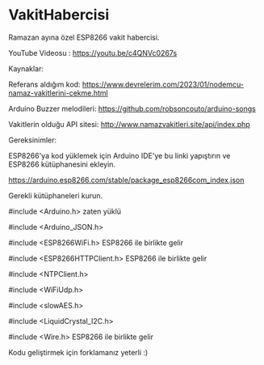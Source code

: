 # VakitHabercisi
 Ramazan ayına özel ESP8266 vakit habercisi.


YouTube Videosu : https://youtu.be/c4QNVc0267s


Kaynaklar:

Referans aldığım kod: https://www.devrelerim.com/2023/01/nodemcu-namaz-vakitlerini-cekme.html


Arduino Buzzer melodileri: https://github.com/robsoncouto/arduino-songs


Vakitlerin olduğu API sitesi: http://www.namazvakitleri.site/api/index.php


Gereksinimler: 

ESP8266'ya kod yüklemek için Arduino IDE'ye bu linki yapıştırın
 ve ESP8266 kütüphanesini ekleyin.

https://arduino.esp8266.com/stable/package_esp8266com_index.json


Gerekli kütüphaneleri kurun.

#include <Arduino.h> zaten yüklü


#include <Arduino_JSON.h>


#include <ESP8266WiFi.h> ESP8266 ile birlikte gelir
 
 
#include <ESP8266HTTPClient.h> ESP8266 ile birlikte gelir
 
 
#include <NTPClient.h>
 
 
#include <WiFiUdp.h>
 
 
#include <slowAES.h>
 
 
#include <LiquidCrystal_I2C.h>
 
 
#include <Wire.h> ESP8266 ile birlikte gelir


Kodu geliştirmek için forklamanız yeterli :)
